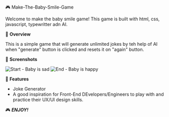 🎮 Make-The-Baby-Smile-Game

Welcome to make the baby smile game! This game is built with html, css, javascript, typewritter adn AI.

🌟 **Overview**

This is a simple game that will generate unlimited jokes by teh help of AI when "generate" button is clicked and resets it on "again" button.

📸 **Screenshots**

![Start - Baby is sad](src/MakeBabySmileSad_screenshot.png)
![End - Baby is happy](src/MakeBabySmileHappy_screenshot.png)

🚀 **Features**

- Joke Generator
- A good inspiration for Front-End DEvelopers/Engineers to play with and practice their UX/UI design skills.

🎮 **_ENJOY!_**
